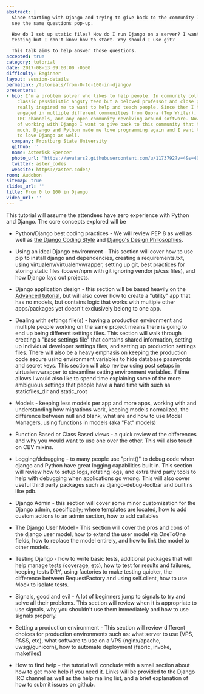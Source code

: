 ```yaml
---
abstract: |
  Since starting with Django and trying to give back to the community I always
  see the same questions pop-up.

  How do I set up static files? How do I run Django on a server? I want to do
  testing but I don't know how to start. Why should I use git?

  This talk aims to help answer those questions.
accepted: true
category: tutorial
date: 2017-08-13 09:00:00 -0500
difficulty: Beginner
layout: session-details
permalink: /tutorials/from-0-to-100-in-django/
presenters:
- bio: I'm a problem solver who likes to help people. In community college I was the
    classic pessimistic angsty teen but a beloved professor and close personal friend
    really inspired me to want to help and teach people. Since then I have been actively
    engaged in multiple different communities from Quora (Top Writer), mailing lists,
    IRC channels, and any open community revolving around software. Now after years
    of working with Django I want to give back to this community that helped me so
    much. Django and Python made me love programming again and I want to get beginners
    to love Django as well.
  company: Frostburg State University
  github: ''
  name: Asterisk Spencer
  photo_url: 'https://avatars2.githubusercontent.com/u/1173792?v=4&s=400'
  twitter: aster_codes
  website: https://aster.codes/
room: Audobon
sitemap: true
slides_url: ''
title: From 0 to 100 in Django
video_url: ''
---
```


This tutorial will assume the attendees have zero experience with Python and Django. The core concepts explored will be

- Python/Django best coding practices - We will review PEP 8 as well as well as [the Django Coding Style](https://docs.djangoproject.com/en/dev/internals/contributing/writing-code/coding-style/) and [Django's Design Philosophies](https://docs.djangoproject.com/en/1.10/misc/design-philosophies/).

- Using an ideal Django environment - This section will cover how to use pip to install django and dependencies, creating a requirements.txt, using virtualenv/virtualenvwrapper, setting up git, best practices for storing static files (bower/npm with git ignoring vendor js/css files), and how Django lays out projects.

- Django application design - this section will be based heavily on the [Advanced tutorial](https://docs.djangoproject.com/en/1.10/intro/reusable-apps/), but will also cover how to create a "utility" app that has no models, but contains logic that works with multiple other apps/packages yet doesn't exclusively belong to one app.

- Dealing with settings file(s) - having a production environment and multiple people working on the same project means there is going to end up being different settings files. This section will walk through creating a "base settings file" that contains shared information, setting up individual developer settings files, and setting up production settings files. There will also be a heavy emphasis on keeping the production code secure using environment variables to hide database passwords and secret keys. This section will also review using post setups in virtualenvwrapper to streamline setting environment variables. If time allows I would also like to spend time explaining some of the more ambiguous settings that people have a hard time with such as staticfiles_dir and static_root

- Models - keeping less models per app and more apps, working with and understanding how migrations work, keeping models normalized, the difference between null and blank, what are and how to use Model Managers, using functions in models (aka "Fat" models)

- Function Based or Class Based views - a quick review of the differences and why you would want to use one over the other. This will also touch on CBV mixins.

- Logging/debugging -  to many people use "print()" to debug code when django and Python have great logging capabilities built in. This section will review how to setup logs, rotating logs, and extra third party tools to help with debugging when applications go wrong. This will also cover useful third party packages such as django-debug-toolbar and builtins like pdb.

- Django Admin - this section will cover some minor customization for the Django admin, specifically; where templates are located, how to add custom actions to an admin section, how to add callables

- The Django User Model - This section will cover the pros and cons of the django user model, how to extend the user model via OneToOne fields, how to replace the model entirely, and how to link the model to other models.

- Testing Django - how to write basic tests, additional packages that will help manage tests (coverage, etc), how to test for results and failures, keeping tests DRY, using factories to make testing quicker, the difference between RequestFactory and using self.client, how to use Mock to isolate tests.

- Signals, good and evil - A lot of beginners jump to signals to try and solve all their problems. This section will review when it is appropriate to use signals, why you shouldn't use them immediately and how to use signals properly.

- Setting a production environment - This section will review different choices for production environments such as: what server to use (VPS, PASS, etc), what software to use on a VPS (nginx/apache, uwsgi/gunicorn), how to automate deployment (fabric, invoke, makefiles)

- How to find help - the tutorial will conclude with a small section about how to get more help if you need it. Links will be provided to the Django IRC channel as well as the help mailing list, and a brief explanation of how to submit issues on github.
